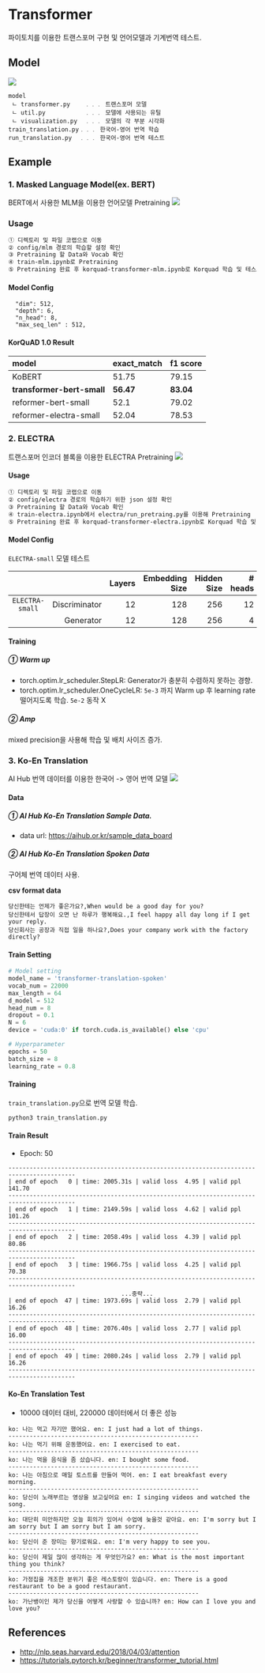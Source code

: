 # Transformer
파이토치를 이용한 트랜스포머 구현 및 언어모델과 기계번역 테스트. 

## Model
![](./images/transformer_model.png)

```text
model
 ㄴ transformer.py    ﹒﹒﹒ 트랜스포머 모델
 ㄴ util.py           ﹒﹒﹒ 모델에 사용되는 유틸
 ㄴ visualization.py  ﹒﹒﹒ 모델의 각 부분 시각화
train_translation.py﹒﹒﹒ 한국어-영어 번역 학습
run_translation.py  ﹒﹒﹒ 한국어-영어 번역 테스트
```

## Example
### 1. Masked Language Model(ex. BERT)
BERT에서 사용한 MLM을 이용한 언어모델 Pretraining 
![](./images/masked_language_model.png)

### Usage
```txt
① 디렉토리 및 파일 코랩으로 이동 
② config/mlm 경로의 학습할 설정 확인 
③ Pretraining 할 Data와 Vocab 확인 
④ train-mlm.ipynb로 Pretraining 
⑤ Pretraining 완료 후 korquad-transformer-mlm.ipynb로 Korquad 학습 및 테스트 
```
#### Model Config
```
  "dim": 512,
  "depth": 6,
  "n_head": 8,
  "max_seq_len" : 512,
```
#### KorQuAD 1.0 Result
|            model         | exact_match | f1 score|
|:-------------------------|-------------|---------|
|           KoBERT         |    51.75    |  79.15  |
|**transformer-bert-small**|  **56.47**  |**83.04**|
|    reformer-bert-small   |    52.1     |  79.02  |
|  reformer-electra-small  |    52.04    |  78.53  |


### 2. ELECTRA
트랜스포머 인코더 블록을 이용한 ELECTRA Pretraining
![](https://t2.daumcdn.net/thumb/R720x0.fpng/?fname=http://t1.daumcdn.net/brunch/service/user/Zvf/image/_twj8fBpj3opipMwC-w7Scv89yM.png)

#### Usage
```txt
① 디렉토리 및 파일 코랩으로 이동 
② config/electra 경로의 학습하기 위한 json 설정 확인 
③ Pretraining 할 Data와 Vocab 확인 
④ train-electra.ipynb에서 electra/run_pretraing.py를 이용해 Pretraining 
⑤ Pretraining 완료 후 korquad-transformer-electra.ipynb로 Korquad 학습 및 테스트 
```

#### Model Config
`ELECTRA-small` 모델 테스트
  
|                  |               | Layers | Embedding Size | Hidden Size | # heads |
| :--------------: | ------------: | -----: | -------------: | ----------: | ------: |
| `ELECTRA-small`  | Discriminator |     12 |            128 |         256 |      12 |
|                  |     Generator |     12 |            128 |         256 |       4 |

#### Training
##### ① Warm up
- torch.optim.lr_scheduler.StepLR: Generator가 충분히 수렴하지 못하는 경향.
- torch.optim.lr_scheduler.OneCycleLR: `5e-3` 까지 Warm up 후 learning rate 떨어지도록 학습. `5e-2` 동작 X

##### ② Amp
mixed precision을 사용해 학습 및 배치 사이즈 증가.  

### 3. Ko-En Translation
AI Hub 번역 데이터를 이용한 한국어 -> 영어 번역 모델
![](./images/transformer-translation.png)
#### Data
##### ① AI Hub Ko-En Translation Sample Data.
- data url: https://aihub.or.kr/sample_data_board
##### ② AI Hub Ko-En Translation Spoken Data
구어체 번역 데이터 사용.  
  
**csv format data**
```text
당신한테는 언제가 좋은가요?,When would be a good day for you?
당신한테서 답장이 오면 난 하루가 행복해요.,I feel happy all day long if I get your reply.
당신회사는 공장과 직접 일을 하나요?,Does your company work with the factory directly?
```
#### Train Setting
```python
# Model setting
model_name = 'transformer-translation-spoken'
vocab_num = 22000
max_length = 64
d_model = 512
head_num = 8
dropout = 0.1
N = 6
device = 'cuda:0' if torch.cuda.is_available() else 'cpu'

# Hyperparameter
epochs = 50
batch_size = 8
learning_rate = 0.8
```
#### Training 
`train_translation.py`으로 번역 모델 학습.  
```sh
python3 train_translation.py
```
#### Train Result
- Epoch: 50

```
-----------------------------------------------------------------------------------------
| end of epoch   0 | time: 2005.31s | valid loss  4.95 | valid ppl   141.70
-----------------------------------------------------------------------------------------
| end of epoch   1 | time: 2149.59s | valid loss  4.62 | valid ppl   101.26
-----------------------------------------------------------------------------------------
| end of epoch   2 | time: 2058.49s | valid loss  4.39 | valid ppl    80.86
-----------------------------------------------------------------------------------------
| end of epoch   3 | time: 1966.75s | valid loss  4.25 | valid ppl    70.38
-----------------------------------------------------------------------------------------
                                ...중략...
| end of epoch  47 | time: 1973.69s | valid loss  2.79 | valid ppl    16.26
-----------------------------------------------------------------------------------------
| end of epoch  48 | time: 2076.40s | valid loss  2.77 | valid ppl    16.00
-----------------------------------------------------------------------------------------
| end of epoch  49 | time: 2080.24s | valid loss  2.79 | valid ppl    16.26
-----------------------------------------------------------------------------------------
```

#### Ko-En Translation Test
-  10000 데이터 대비, 220000 데이터에서 더 좋은 성능
```text
ko: 나는 먹고 자기만 했어요. en: I just had a lot of things.
------------------------------------------------------
ko: 나는 먹기 위해 운동했어요. en: I exercised to eat.
------------------------------------------------------
ko: 나는 먹을 음식을 좀 샀습니다. en: I bought some food.
------------------------------------------------------
ko: 나는 아침으로 매일 토스트를 만들어 먹어. en: I eat breakfast every morning.
------------------------------------------------------
ko: 당신이 노래부르는 영상을 보고싶어요 en: I singing videos and watched the song.
------------------------------------------------------
ko: 대단히 미안하지만 오늘 회의가 있어서 수업에 늦을것 같아요. en: I'm sorry but I am sorry but I am sorry but I am sorry.
------------------------------------------------------
ko: 당신이 준 장미는 향기로워요. en: I'm very happy to see you.
------------------------------------------------------
ko: 당신이 제일 많이 생각하는 게 무엇인가요? en: What is the most important thing you think?
------------------------------------------------------
ko: 가정집을 개조한 분위기 좋은 레스토랑이 있습니다. en: There is a good restaurant to be a good restaurant.
------------------------------------------------------
ko: 가난뱅이인 제가 당신을 어떻게 사랑할 수 있습니까? en: How can I love you and love you?
```

## References
- http://nlp.seas.harvard.edu/2018/04/03/attention
- https://tutorials.pytorch.kr/beginner/transformer_tutorial.html